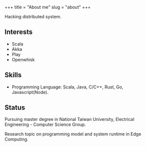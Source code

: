+++
title = "About me"
slug = "about"
+++

Hacking distributed system.

## Interests

* Scala
* Akka
* Play
* Openwhisk

## Skills

* Programming Language: Scala, Java, C/C++, Rust, Go, Javascript(Node).

## Status

Pursuing master degree in National Taiwan University, Electrical Engineering - Computer Science Group.

Research topic on programming model and system runtime in Edge Computing.
